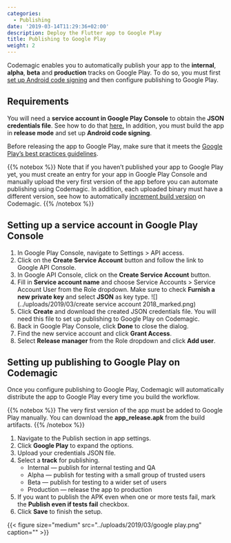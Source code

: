 ```yaml
---
categories:
  - Publishing
date: '2019-03-14T11:29:36+02:00'
description: Deploy the Flutter app to Google Play
title: Publishing to Google Play
weight: 2
---
```


Codemagic enables you to automatically publish your app to the **internal**, **alpha**, **beta** and **production** tracks on Google Play. To do so, you must first [set up Android code signing](https://docs.codemagic.io/code-signing/android-code-signing/ 'Android code signing') and then configure publishing to Google Play.

## Requirements

You will need a **service account in Google Play Console** to obtain the **JSON credentials file**. See how to do that [here.](#setting-up-a-service-account-in-google-play-console) In addition, you must build the app in **release mode** and set up **Android code signing**.

Before releasing the app to Google Play, make sure that it meets the [Google Play’s best practices guidelines](https://developer.android.com/distribute/best-practices/launch/).

{{% notebox %}} Note that if you haven’t published your app to Google Play yet, you must create an entry for your app in Google Play Console and manually upload the very first version of the app before you can automate publishing using Codemagic. In addition, each uploaded binary must have a different version, see how to automatically [increment build version](https://docs.codemagic.io/building/build-versioning/ 'Build versioning') on Codemagic. {{% /notebox %}}

## Setting up a service account in Google Play Console

1. In Google Play Console, navigate to Settings > API access.
2. Click on the **Create Service Account** button and follow the link to Google API Console.
3. In Google API Console, click on the **Create Service Account** button.
4. Fill in **Service account name** and choose Service Accounts > Service Account User from the Role dropdown. Make sure to check **Furnish a new private key** and select **JSON** as key type.
   ![](../uploads/2019/03/create service account 2018_marked.png)
5. Click **Create** and download the created JSON credentials file. You will need this file to set up publishing to Google Play on Codemagic.
6. Back in Google Play Console, click **Done** to close the dialog.
7. Find the new service account and click **Grant Access**.
8. Select **Release manager** from the Role dropdown and click **Add user**.

## Setting up publishing to Google Play on Codemagic

Once you configure publishing to Google Play, Codemagic will automatically distribute the app to Google Play every time you build the workflow.

{{% notebox %}}
The very first version of the app must be added to Google Play manually. You can download the **app_release.apk** from the build artifacts.
{{% /notebox %}}

1. Navigate to the Publish section in app settings.
2. Click **Google Play** to expand the options.
3. Upload your credentials JSON file.
4. Select a **track** for publishing.
   - Internal — publish for internal testing and QA
   - Alpha — publish for testing with a small group of trusted users
   - Beta — publish for testing to a wider set of users
   - Production — release the app to production
5. If you want to publish the APK even when one or more tests fail, mark the **Publish even if tests fail** checkbox.
6. Click **Save** to finish the setup.

{{< figure size="medium" src="../uploads/2019/03/google play.png" caption="" >}}
